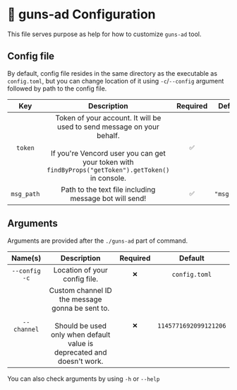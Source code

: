 # 🔧 guns-ad Configuration
This file serves purpose as help for how to customize `guns-ad` tool.

## Config file
By default, config file resides in the same directory as the executable as `config.toml`, but you can change location of it using `-c`/`--config` argument followed by path to the config file.

| Key | Description | Required | Default |
|:---:|:---:|:---:|:---:|
| `token` | Token of your account. It will be used to send message on your behalf.<br><br>If you're Vencord user you can get your token with `findByProps("getToken").getToken()` in console. | `✅` | `-` |
| `msg_path` | Path to the text file including message bot will send! | `✅` | `"msg.txt"` |

## Arguments
Arguments are provided after the `./guns-ad` part of command.

| Name(s) | Description | Required | Default |
|:---:|:---:|:---:|:---:|
| `--config` `-c` | Location of your config file. | `❌` | `config.toml` |
| `--channel` | Custom channel ID the message gonna be sent to.<br><br>Should be used only when default value is deprecated and doesn't work. | `❌` | `1145771692099121206` |

You can also check arguments by using `-h` or `--help`